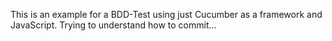 This is an example for a BDD-Test using just Cucumber as a framework and JavaScript.
Trying to understand how to commit...
